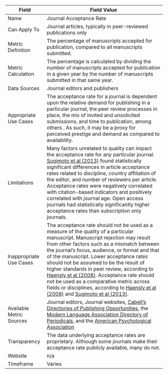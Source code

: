 | Field | Field Value |
|------------------------------|-------------------------------------------------|
| Name | Journal Acceptance Rate
| Can Apply To | Journal articles, typically in peer-reviewed publications only
| Metric Definition | The percentage of manuscripts accepted for publication, compared to all manuscripts submitted.
| Metric Calculation | The percentage is calculated by dividing the number of manuscripts accepted for publication in a given year by the number of manuscripts submitted in that same year.
| Data Sources | Journal editors and publishers
| Appropriate Use Cases | The acceptance rate for a journal is dependent upon the relative demand for publishing in a particular journal, the peer review processes in place, the mix of invited and unsolicited submissions, and time to publication, among others . As such, it may be a proxy for perceived prestige and demand as compared to availability.
| Limitations | Many factors unrelated to quality can impact the acceptance rate for any particular journal. [Sugimoto et al (2013)](http://www.sciencedirect.com/science/article/pii/S1751157713000710) found statistically significant differences in article acceptance rates related to discipline, country affiliation of the editor, and number of reviewers per article. Acceptance rates were negatively correlated with citation-based indicators and positively correlated with journal age. Open access journals had statistically significantly higher acceptance rates than subscription only journals.
| Inappropriate Use Cases | The acceptance rate should not be used as a measure of the quality of a particular manuscript. Manuscript rejection may result from other factors such as a mismatch between the journal’s focus, audience, or format and that of the manuscript. Lower acceptance rates should not be assumed to be the result of higher standards in peer review, according to [Haensly et al (2008)](http://www.tandfonline.com/doi/abs/10.1080/08963560802176330). Acceptance rate should not be used as a comparative metric across fields or disciplines, according to [Haensly et al (2008)](http://www.tandfonline.com/doi/abs/10.1080/08963560802176330) and [Sugimoto et al (2013)](http://www.sciencedirect.com/science/article/pii/S1751157713000710).
| Available Metric Sources | Journal editors, Journal websites, [Cabell’s Directories of Publishing Opportunities](http://www.cabells.com/), the [Modern Language Association Directory of Periodicals](https://www.mla.org/Publications/MLA-International-Bibliography/About-the-MLA-International-Bibliography/MLA-Directory-of-Periodicals), and the [American Psychological Association](http://www.apa.org/pubs/journals/statistics.aspx)
| Transparency | The data underlying acceptance rates are proprietary. Although some journals make their acceptance rate publicly available, many do not.
| Website | n/a
| Timeframe | Varies
